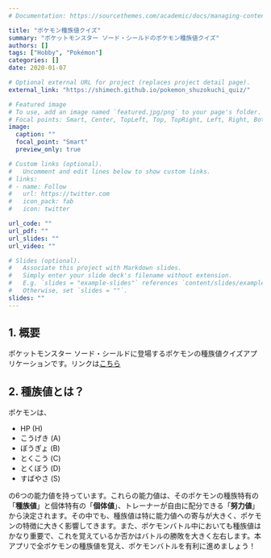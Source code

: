 ```yaml
---
# Documentation: https://sourcethemes.com/academic/docs/managing-content/

title: "ポケモン種族値クイズ"
summary: "ポケットモンスター ソード・シールドのポケモン種族値クイズ"
authors: []
tags: ["Hobby", "Pokémon"]
categories: []
date: 2020-01-07

# Optional external URL for project (replaces project detail page).
external_link: "https://shimech.github.io/pokemon_shuzokuchi_quiz/"

# Featured image
# To use, add an image named `featured.jpg/png` to your page's folder.
# Focal points: Smart, Center, TopLeft, Top, TopRight, Left, Right, BottomLeft, Bottom, BottomRight.
image:
  caption: ""
  focal_point: "Smart"
  preview_only: true

# Custom links (optional).
#   Uncomment and edit lines below to show custom links.
# links:
# - name: Follow
#   url: https://twitter.com
#   icon_pack: fab
#   icon: twitter

url_code: ""
url_pdf: ""
url_slides: ""
url_video: ""

# Slides (optional).
#   Associate this project with Markdown slides.
#   Simply enter your slide deck's filename without extension.
#   E.g. `slides = "example-slides"` references `content/slides/example-slides.md`.
#   Otherwise, set `slides = ""`.
slides: ""
---
```

## 1. 概要
ポケットモンスター ソード・シールドに登場するポケモンの種族値クイズアプリケーションです。リンクは[こちら](https://shimech.github.io/pokemon_shuzokuchi_quiz/)

## 2. 種族値とは？
ポケモンは、

- HP (H)
- こうげき (A)
- ぼうぎょ (B)
- とくこう (C)
- とくぼう (D)
- すばやさ (S)

の6つの能力値を持っています。これらの能力値は、そのポケモンの種族特有の「**種族値**」と個体特有の「**個体値**」、トレーナーが自由に配分できる「**努力値**」から決定されます。その中でも、種族値は特に能力値への寄与が大きく、ポケモンの特徴に大きく影響してきます。また、ポケモンバトル中においても種族値はかなり重要で、これを覚えているか否かはバトルの勝敗を大きく左右します。本アプリで全ポケモンの種族値を覚え、ポケモンバトルを有利に進めましょう！
